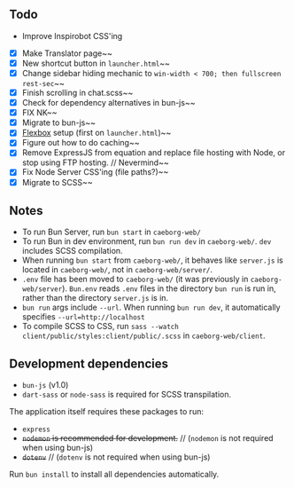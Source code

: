 ## Todo
* Improve Inspirobot CSS'ing
* [x] Make Translator page~~
* [x] New shortcut button in `launcher.html`~~
* [x] Change sidebar hiding mechanic to `win-width < 700; then fullscreen rest-sec`~~
* [x] Finish scrolling in chat.scss~~
* [x] Check for dependency alternatives in bun-js~~
* [x] FIX NK~~
* [x] Migrate to bun-js~~
* [x] [Flexbox](https://www.youtube.com/watch?v=fYq5PXgSsbE) setup (first on `launcher.html`)~~
* [x] Figure out how to do caching~~
* [x] Remove ExpressJS from equation and replace file hosting with Node, or stop using FTP hosting. // Nevermind~~
* [x] Fix Node Server CSS'ing (file paths?)~~
* [x] Migrate to SCSS~~

## Notes
* To run Bun Server, run `bun start` in `caeborg-web/`
* To run Bun in dev environment, run `bun run dev` in `caeborg-web/`. `dev` includes SCSS compilation.
* When running `bun start` from `caeborg-web/`, it behaves like `server.js` is located in `caeborg-web/`, not in `caeborg-web/server/`.
* `.env` file has been moved to `caeborg-web/` (it was previously in `caeborg-web/server`). `Bun.env` reads `.env` files in the directory `bun run` is run in, rather than the directory `server.js` is in.
* `bun run` args include `--url`. When running `bun run dev`, it automatically specifies `--url=http://localhost`
* To compile SCSS to CSS, run `sass --watch client/public/styles:client/public/.scss` in `caeborg-web/client`.

## Development dependencies
* `bun-js` (v1.0)
* `dart-sass` or `node-sass` is required for SCSS transpilation.

The application itself requires these packages to run:
* `express`
* ~~`nodemon` is recommended for development.~~ // (`nodemon` is not required when using bun-js)
* ~~`dotenv`~~ // (`dotenv` is not required when using bun-js)

Run `bun install` to install all dependencies automatically.
